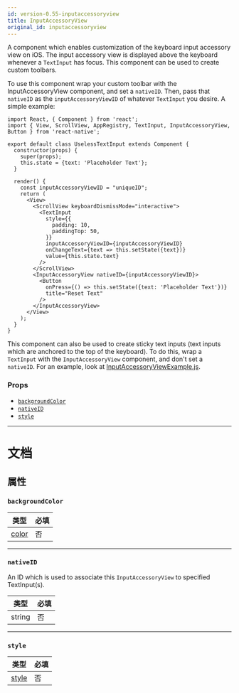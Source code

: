 ```yaml
---
id: version-0.55-inputaccessoryview
title: InputAccessoryView
original_id: inputaccessoryview
---
```


A component which enables customization of the keyboard input accessory view on iOS. The input accessory view is displayed above the keyboard whenever a `TextInput` has focus. This component can be used to create custom toolbars.

To use this component wrap your custom toolbar with the InputAccessoryView component, and set a `nativeID`. Then, pass that `nativeID` as the `inputAccessoryViewID` of whatever `TextInput` you desire. A simple example:

```ReactNativeWebPlayer
import React, { Component } from 'react';
import { View, ScrollView, AppRegistry, TextInput, InputAccessoryView, Button } from 'react-native';

export default class UselessTextInput extends Component {
  constructor(props) {
    super(props);
    this.state = {text: 'Placeholder Text'};
  }

  render() {
    const inputAccessoryViewID = "uniqueID";
    return (
      <View>
        <ScrollView keyboardDismissMode="interactive">
          <TextInput
            style={{
              padding: 10,
              paddingTop: 50,
            }}
            inputAccessoryViewID={inputAccessoryViewID}
            onChangeText={text => this.setState({text})}
            value={this.state.text}
          />
        </ScrollView>
        <InputAccessoryView nativeID={inputAccessoryViewID}>
          <Button
            onPress={() => this.setState({text: 'Placeholder Text'})}
            title="Reset Text"
          />
        </InputAccessoryView>
      </View>
    );
  }
}
```

This component can also be used to create sticky text inputs (text inputs which are anchored to the top of the keyboard). To do this, wrap a `TextInput` with the `InputAccessoryView` component, and don't set a `nativeID`. For an example, look at [InputAccessoryViewExample.js](https://github.com/facebook/react-native/blob/master/RNTester/js/InputAccessoryViewExample.js).

### Props

* [`backgroundColor`](inputaccessoryview.md#backgroundcolor)
* [`nativeID`](inputaccessoryview.md#nativeid)
* [`style`](inputaccessoryview.md#style)

---

# 文档

## 属性

### `backgroundColor`

| 类型               | 必填 |
| ------------------ | ---- |
| [color](colors.md) | 否   |

---

### `nativeID`

An ID which is used to associate this `InputAccessoryView` to specified TextInput(s).

| 类型   | 必填 |
| ------ | ---- |
| string | 否   |

---

### `style`

| 类型                         | 必填 |
| ---------------------------- | ---- |
| [style](view-style-props.md) | 否   |
